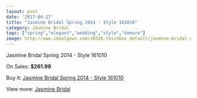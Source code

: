 ```yaml
---
layout: post
date: '2017-04-27'
title: "Jasmine Bridal Spring 2014 - Style 161010"
category: Jasmine Bridal
tags: ["spring","elegant","wedding","style","demure"]
image: http://www.idealgown.com/10326-thickbox_default/jasmine-bridal-spring-2014-style-161010.jpg
---
```

Jasmine Bridal Spring 2014 - Style 161010

On Sales: **$261.99**
<a href="https://www.idealgown.com/en/jasmine-bridal/4244-jasmine-bridal-spring-2014-style-161010.html"><amp-img layout="responsive" width="600" height="600" src="//www.idealgown.com/10326-thickbox_default/jasmine-bridal-spring-2014-style-161010.jpg" alt="Jasmine Bridal Spring 2014 - Style 161010 0" /></a>
<a href="https://www.idealgown.com/en/jasmine-bridal/4244-jasmine-bridal-spring-2014-style-161010.html"><amp-img layout="responsive" width="600" height="600" src="//www.idealgown.com/10328-thickbox_default/jasmine-bridal-spring-2014-style-161010.jpg" alt="Jasmine Bridal Spring 2014 - Style 161010 1" /></a>
<a href="https://www.idealgown.com/en/jasmine-bridal/4244-jasmine-bridal-spring-2014-style-161010.html"><amp-img layout="responsive" width="600" height="600" src="//www.idealgown.com/10327-thickbox_default/jasmine-bridal-spring-2014-style-161010.jpg" alt="Jasmine Bridal Spring 2014 - Style 161010 2" /></a>

Buy it: [Jasmine Bridal Spring 2014 - Style 161010](https://www.idealgown.com/en/jasmine-bridal/4244-jasmine-bridal-spring-2014-style-161010.html "Jasmine Bridal Spring 2014 - Style 161010")

View more: [Jasmine Bridal](https://www.idealgown.com/en/50-jasmine-bridal "Jasmine Bridal")